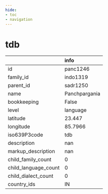 ```yaml
---
hide:
- toc
- navigation
---
```

# tdb
|                      | info          |
|:---------------------|:--------------|
| id                   | panc1246      |
| family_id            | indo1319      |
| parent_id            | sadr1250      |
| name                 | Panchpargania |
| bookkeeping          | False         |
| level                | language      |
| latitude             | 23.447        |
| longitude            | 85.7966       |
| iso639P3code         | tdb           |
| description          | nan           |
| markup_description   | nan           |
| child_family_count   | 0             |
| child_language_count | 0             |
| child_dialect_count  | 0             |
| country_ids          | IN            |